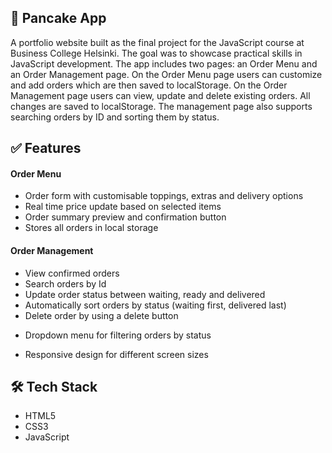 ## 🥞 Pancake App

A portfolio website built as the final project for the JavaScript course at Business College Helsinki. The goal was to showcase practical skills in JavaScript development. The app includes two pages: an Order Menu and an Order Management page. On the Order Menu page users can customize and add orders which are then saved to localStorage. On the Order Management page users can view, update and delete existing orders. All changes are saved to localStorage. The management page also supports searching orders by ID and sorting them by status.

## ✅ Features
#### Order Menu
* Order form with customisable toppings, extras and delivery options
* Real time price update based on selected items
* Order summary preview and confirmation button
* Stores all orders in local storage

#### Order Management
* View confirmed orders
* Search orders by Id
* Update order status between waiting, ready and delivered
* Automatically sort orders by status (waiting first, delivered last)
* Delete order by using a delete button
- Dropdown menu for filtering orders by status
* Responsive design for different screen sizes

## 🛠️ Tech Stack
* HTML5
* CSS3
* JavaScript
